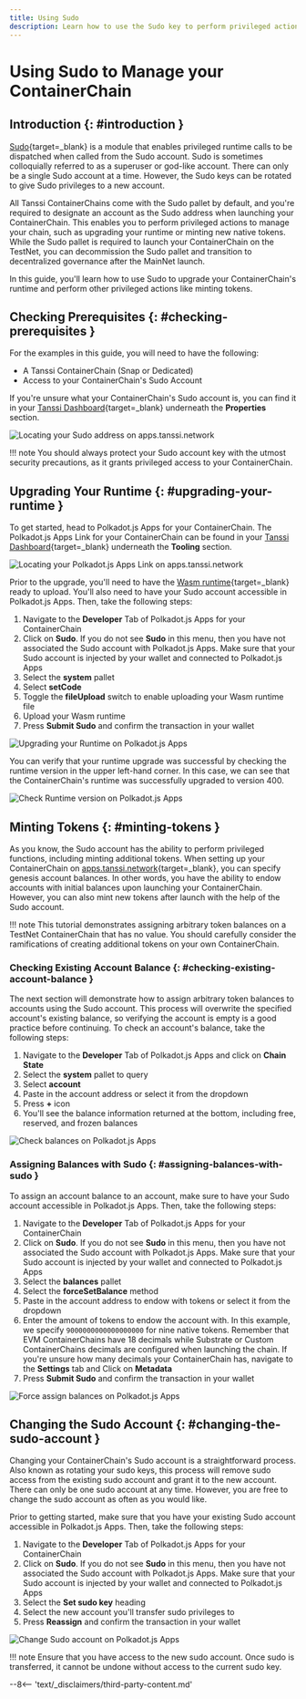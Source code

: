 ```yaml
---
title: Using Sudo
description: Learn how to use the Sudo key to perform privileged actions to manage your ContainerChain, including upgrading your runtime and minting tokens.
---
```


# Using Sudo to Manage your ContainerChain

## Introduction {: #introduction }

[Sudo](https://paritytech.github.io/polkadot-sdk/master/pallet_sudo/index.html){target=\_blank} is a module that enables privileged runtime calls to be dispatched when called from the Sudo account. Sudo is sometimes colloquially referred to as a superuser or god-like account. There can only be a single Sudo account at a time. However, the Sudo keys can be rotated to give Sudo privileges to a new account. 

All Tanssi ContainerChains come with the Sudo pallet by default, and you're required to designate an account as the Sudo address when launching your ContainerChain. This enables you to perform privileged actions to manage your chain, such as upgrading your runtime or minting new native tokens. While the Sudo pallet is required to launch your ContainerChain on the TestNet, you can decommission the Sudo pallet and transition to decentralized governance after the MainNet launch.

In this guide, you'll learn how to use Sudo to upgrade your ContainerChain's runtime and perform other privileged actions like minting tokens. 

## Checking Prerequisites {: #checking-prerequisites }

For the examples in this guide, you will need to have the following:

 - A Tanssi ContainerChain (Snap or Dedicated)
 - Access to your ContainerChain's Sudo Account

If you're unsure what your ContainerChain's Sudo account is, you can find it in your [Tanssi Dashboard](https://apps.tanssi.network/){target=\_blank} underneath the **Properties** section. 

![Locating your Sudo address on apps.tanssi.network](/images/builders/manage/sudo/sudo-1.webp)

!!! note
    You should always protect your Sudo account key with the utmost security precautions, as it grants privileged access to your ContainerChain. 


## Upgrading Your Runtime {: #upgrading-your-runtime }

To get started, head to Polkadot.js Apps for your ContainerChain. The Polkadot.js Apps Link for your ContainerChain can be found in your [Tanssi Dashboard](https://apps.tanssi.network/){target=\_blank} underneath the **Tooling** section. 

![Locating your Polkadot.js Apps Link on apps.tanssi.network](/images/builders/manage/sudo/sudo-2.webp)

Prior to the upgrade, you'll need to have the [Wasm runtime](/learn/framework/architecture/#runtime){target=\_blank} ready to upload. You'll also need to have your Sudo account accessible in Polkadot.js Apps. Then, take the following steps: 

1. Navigate to the **Developer** Tab of Polkadot.js Apps for your ContainerChain
2. Click on **Sudo**. If you do not see **Sudo** in this menu, then you have not associated the Sudo account with Polkadot.js Apps. Make sure that your Sudo account is injected by your wallet and connected to Polkadot.js Apps
3. Select the **system** pallet
4. Select **setCode**
5. Toggle the **fileUpload** switch to enable uploading your Wasm runtime file
6. Upload your Wasm runtime
7. Press **Submit Sudo** and confirm the transaction in your wallet

![Upgrading your Runtime on Polkadot.js Apps](/images/builders/manage/sudo/sudo-3.webp)

You can verify that your runtime upgrade was successful by checking the runtime version in the upper left-hand corner. In this case, we can see that the ContainerChain's runtime was successfully upgraded to version 400. 

![Check Runtime version on Polkadot.js Apps](/images/builders/manage/sudo/sudo-4.webp)

## Minting Tokens {: #minting-tokens }

As you know, the Sudo account has the ability to perform privileged functions, including minting additional tokens. When setting up your ContainerChain on [apps.tanssi.network](https://apps.tanssi.network/){target=\_blank}, you can specify genesis account balances. In other words, you have the ability to endow accounts with initial balances upon launching your ContainerChain. However, you can also mint new tokens after launch with the help of the Sudo account. 

!!! note
    This tutorial demonstrates assigning arbitrary token balances on a TestNet ContainerChain that has no value. You should carefully consider the ramifications of creating additional tokens on your own ContainerChain.

### Checking Existing Account Balance  {: #checking-existing-account-balance }   

The next section will demonstrate how to assign arbitrary token balances to accounts using the Sudo account. This process will overwrite the specified account's existing balance, so verifying the account is empty is a good practice before continuing. To check an account's balance, take the following steps:

1. Navigate to the **Developer** Tab of Polkadot.js Apps and click on **Chain State**
2. Select the **system** pallet to query
3. Select **account** 
4. Paste in the account address or select it from the dropdown
5. Press **+** icon
6. You'll see the balance information returned at the bottom, including free, reserved, and frozen balances

![Check balances on Polkadot.js Apps](/images/builders/manage/sudo/sudo-5.webp)

### Assigning Balances with Sudo  {: #assigning-balances-with-sudo }  

To assign an account balance to an account, make sure to have your Sudo account accessible in Polkadot.js Apps. Then, take the following steps: 

1. Navigate to the **Developer** Tab of Polkadot.js Apps for your ContainerChain
2. Click on **Sudo**. If you do not see **Sudo** in this menu, then you have not associated the Sudo account with Polkadot.js Apps. Make sure that your Sudo account is injected by your wallet and connected to Polkadot.js Apps
3. Select the **balances** pallet
4. Select the **forceSetBalance** method
5. Paste in the account address to endow with tokens or select it from the dropdown
6. Enter the amount of tokens to endow the account with. In this example, we specify `9000000000000000000` for nine native tokens. Remember that EVM ContainerChains have 18 decimals while Substrate or Custom ContainerChains decimals are configured when launching the chain. If you're unsure how many decimals your ContainerChain has, navigate to the **Settings** tab and Click on **Metadata**
7. Press **Submit Sudo** and confirm the transaction in your wallet

![Force assign balances on Polkadot.js Apps](/images/builders/manage/sudo/sudo-6.webp)

## Changing the Sudo Account {: #changing-the-sudo-account }

Changing your ContainerChain's Sudo account is a straightforward process. Also known as rotating your sudo keys, this process will remove sudo access from the existing sudo account and grant it to the new account. There can only be one sudo account at any time. However, you are free to change the sudo account as often as you would like.

Prior to getting started, make sure that you have your existing Sudo account accessible in Polkadot.js Apps. Then, take the following steps:

1. Navigate to the **Developer** Tab of Polkadot.js Apps for your ContainerChain
2. Click on **Sudo**. If you do not see **Sudo** in this menu, then you have not associated the Sudo account with Polkadot.js Apps. Make sure that your Sudo account is injected by your wallet and connected to Polkadot.js Apps
3. Select the **Set sudo key** heading
4. Select the new account you'll transfer sudo privileges to
5. Press **Reassign** and confirm the transaction in your wallet

![Change Sudo account on Polkadot.js Apps](/images/builders/manage/sudo/sudo-7.webp)

!!! note
    Ensure that you have access to the new sudo account. Once sudo is transferred, it cannot be undone without access to the current sudo key. 


--8<-- 'text/_disclaimers/third-party-content.md'
